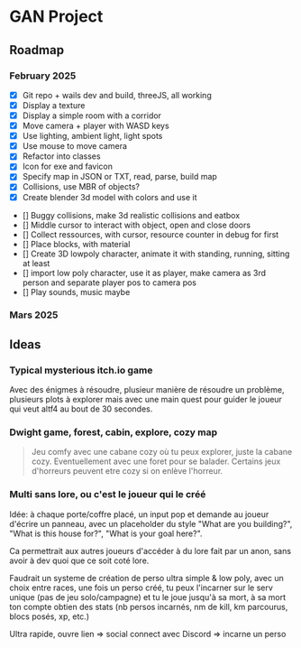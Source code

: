 # GAN Project

## Roadmap

### February 2025

- [x] Git repo + wails dev and build, threeJS, all working
- [x] Display a texture
- [x] Display a simple room with a corridor
- [x] Move camera + player with WASD keys
- [x] Use lighting, ambient light, light spots
- [x] Use mouse to move camera
- [x] Refactor into classes
- [x] Icon for exe and favicon
- [x] Specify map in JSON or TXT, read, parse, build map
- [x] Collisions, use MBR of objects?
- [x] Create blender 3d model with colors and use it
- [] Buggy collisions, make 3d realistic collisions and eatbox
- [] Middle cursor to interact with object, open and close doors
- [] Collect ressources, with cursor, resource counter in debug for first
- [] Place blocks, with material
- [] Create 3D lowpoly character, animate it with standing, running, sitting at least
- [] import low poly character, use it as player, make camera as 3rd person and separate player pos to camera pos
- [] Play sounds, music maybe

### Mars 2025

## Ideas

### Typical mysterious itch.io game

Avec des énigmes à résoudre, plusieur manière de résoudre un problème, plusieurs plots à explorer mais avec une main quest pour guider le joueur qui veut altf4 au bout de 30 secondes.

### Dwight game, forest, cabin, explore, cozy map

> Jeu comfy avec une cabane cozy où tu peux explorer, juste la cabane cozy. Eventuellement avec une foret pour se balader. Certains jeux d'horreurs peuvent etre cozy si on enlève l'horreur.

### Multi sans lore, ou c'est le joueur qui le créé

Idée: à chaque porte/coffre placé, un input pop et demande au joueur d'écrire un panneau, avec un placeholder du style "What are you building?", "What is this house for?", "What is your goal here?".

Ca permettrait aux autres joueurs d'accéder à du lore fait par un anon, sans avoir à dev quoi que ce soit coté lore.

Faudrait un systeme de création de perso ultra simple & low poly, avec un choix entre races, une fois un perso créé, tu peux l'incarner sur le serv unique (pas de jeu solo/campagne) et tu le joue jusqu'à sa mort, à sa mort ton compte obtien des stats (nb persos incarnés, nm de kill, km parcourus, blocs posés, xp, etc.)

Ultra rapide, ouvre lien => social connect avec Discord => incarne un perso
